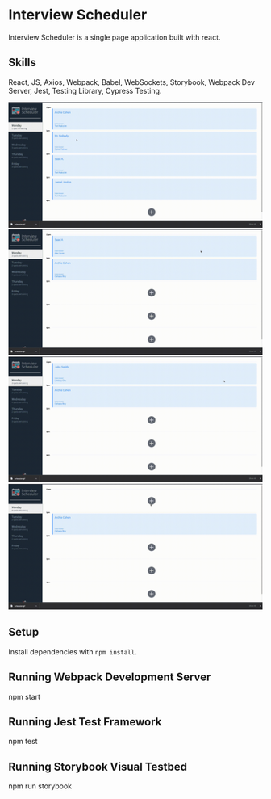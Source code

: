 # Interview Scheduler

Interview Scheduler is a single page application built with react.

## Skills
React, JS, Axios, Webpack, Babel, WebSockets, Storybook, Webpack Dev Server, Jest, Testing Library, Cypress Testing.

![navigating through days](/docs/days.gif)
![Editing Appointment](/docs/edit-appointment.gif)
![Deleting Appointment](/docs/deleting-appointment.gif)
![Adding Empty Appointment](/docs/adding-empty-appointment.gif)

## Setup

Install dependencies with `npm install`.

## Running Webpack Development Server

npm start

## Running Jest Test Framework

npm test

## Running Storybook Visual Testbed

npm run storybook
